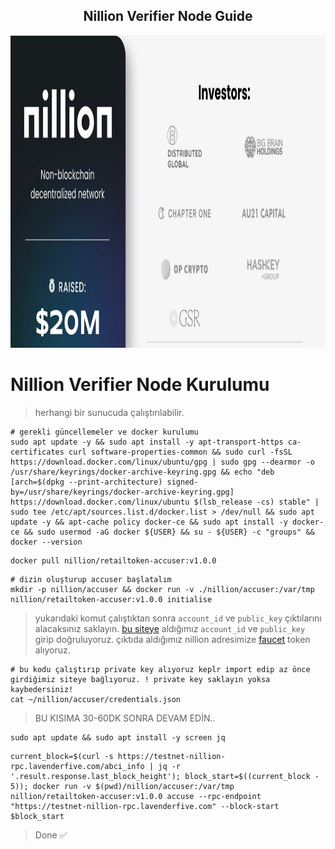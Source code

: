 <h2 align=center> Nillion Verifier Node Guide </h2>

<p align="center">
<img src='https://raw.githubusercontent.com/BidyutRoy2/Nillion-Node/main/photo_2024-08-29_14-57-45.jpg' style="width:800px;height:500px;">
</p>

# Nillion Verifier Node Kurulumu
> herhangi bir sunucuda çalıştırılabilir.
```console
# gerekli güncellemeler ve docker kurulumu
sudo apt update -y && sudo apt install -y apt-transport-https ca-certificates curl software-properties-common && sudo curl -fsSL https://download.docker.com/linux/ubuntu/gpg | sudo gpg --dearmor -o /usr/share/keyrings/docker-archive-keyring.gpg && echo "deb [arch=$(dpkg --print-architecture) signed-by=/usr/share/keyrings/docker-archive-keyring.gpg] https://download.docker.com/linux/ubuntu $(lsb_release -cs) stable" | sudo tee /etc/apt/sources.list.d/docker.list > /dev/null && sudo apt update -y && apt-cache policy docker-ce && sudo apt install -y docker-ce && sudo usermod -aG docker ${USER} && su - ${USER} -c "groups" && docker --version
```
```console
docker pull nillion/retailtoken-accuser:v1.0.0
```
```console
# dizin oluşturup accuser başlatalım
mkdir -p nillion/accuser && docker run -v ./nillion/accuser:/var/tmp nillion/retailtoken-accuser:v1.0.0 initialise
```
> yukarıdaki komut çalıştıktan sonra `account_id` ve `public_key` çıktılarını alacaksınız saklayın.
> [bu siteye](https://verifier.nillion.com/verifier) aldığımız `account_id` ve `public_key` girip doğruluyoruz.
> çıktıda aldığımız nillion adresimize [faucet](https://faucet.testnet.nillion.com/) token alıyoruz.
```console
# bu kodu çalıştırıp private key alıyoruz keplr import edip az önce girdiğimiz siteye bağlıyoruz. ! private key saklayın yoksa kaybedersiniz!
cat ~/nillion/accuser/credentials.json
```
> BU KISIMA 30-60DK SONRA DEVAM EDİN..
```console
sudo apt update && sudo apt install -y screen jq
```
```console
current_block=$(curl -s https://testnet-nillion-rpc.lavenderfive.com/abci_info | jq -r '.result.response.last_block_height'); block_start=$((current_block - 5)); docker run -v $(pwd)/nillion/accuser:/var/tmp nillion/retailtoken-accuser:v1.0.0 accuse --rpc-endpoint "https://testnet-nillion-rpc.lavenderfive.com" --block-start $block_start
```
>Done ✅
